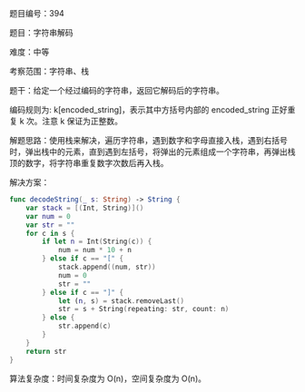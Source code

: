 题目编号：394

题目：字符串解码

难度：中等

考察范围：字符串、栈

题干：给定一个经过编码的字符串，返回它解码后的字符串。

编码规则为: k[encoded_string]，表示其中方括号内部的 encoded_string 正好重复 k 次。注意 k 保证为正整数。

解题思路：使用栈来解决，遍历字符串，遇到数字和字母直接入栈，遇到右括号时，弹出栈中的元素，直到遇到左括号，将弹出的元素组成一个字符串，再弹出栈顶的数字，将字符串重复数字次数后再入栈。

解决方案：

```swift
func decodeString(_ s: String) -> String {
    var stack = [(Int, String)]()
    var num = 0
    var str = ""
    for c in s {
        if let n = Int(String(c)) {
            num = num * 10 + n
        } else if c == "[" {
            stack.append((num, str))
            num = 0
            str = ""
        } else if c == "]" {
            let (n, s) = stack.removeLast()
            str = s + String(repeating: str, count: n)
        } else {
            str.append(c)
        }
    }
    return str
}
```

算法复杂度：时间复杂度为 O(n)，空间复杂度为 O(n)。